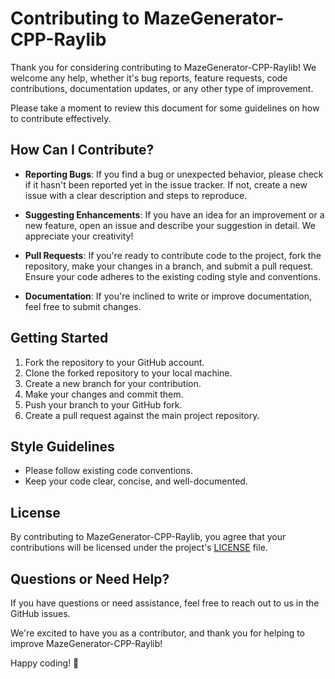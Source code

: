 # Contributing to MazeGenerator-CPP-Raylib

Thank you for considering contributing to MazeGenerator-CPP-Raylib! We welcome any help, whether it's bug reports, feature requests, code contributions, documentation updates, or any other type of improvement.

Please take a moment to review this document for some guidelines on how to contribute effectively.

## How Can I Contribute?

- **Reporting Bugs**: If you find a bug or unexpected behavior, please check if it hasn't been reported yet in the issue tracker. If not, create a new issue with a clear description and steps to reproduce.

- **Suggesting Enhancements**: If you have an idea for an improvement or a new feature, open an issue and describe your suggestion in detail. We appreciate your creativity!

- **Pull Requests**: If you're ready to contribute code to the project, fork the repository, make your changes in a branch, and submit a pull request. Ensure your code adheres to the existing coding style and conventions.

- **Documentation**: If you're inclined to write or improve documentation, feel free to submit changes.

## Getting Started

1. Fork the repository to your GitHub account.
2. Clone the forked repository to your local machine.
3. Create a new branch for your contribution.
4. Make your changes and commit them.
5. Push your branch to your GitHub fork.
6. Create a pull request against the main project repository.

## Style Guidelines

- Please follow existing code conventions.
- Keep your code clear, concise, and well-documented.

## License

By contributing to MazeGenerator-CPP-Raylib, you agree that your contributions will be licensed under the project's [LICENSE](./LICENSE) file.

## Questions or Need Help?

If you have questions or need assistance, feel free to reach out to us in the GitHub issues.

We're excited to have you as a contributor, and thank you for helping to improve MazeGenerator-CPP-Raylib!

Happy coding! 🙂
